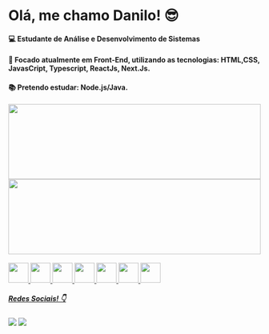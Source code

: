 # Olá, me chamo Danilo! 😎

#### 💻 Estudante de Análise e Desenvolvimento de Sistemas
#### 🔭 Focado atualmente em Front-End, utilizando as tecnologias: HTML,CSS, JavasCript, Typescript, ReactJs, Next.Js.
#### 📚 Pretendo estudar: Node.js/Java.

<div>
  <a href="https://www.github.com/DaniloOliveirasx">
  <img height="150rem" width="100%" src="https://github-readme-stats.vercel.app/api?username=DaniloOliveirasx&show_icons=true&theme=dark&include_all_commits=true&count_private=true"/>
  <img height="150rem" width="100%" src="https://github-readme-stats.vercel.app/api/top-langs/?username=DaniloOliveirasx&layout=compact&langs_count=16&theme=dark"/>
</div>


<div style="display: inline_block"><br>
<img align-items="center" width="40" height="40" src="https://cdn.jsdelivr.net/gh/devicons/devicon/icons/html5/html5-original.svg" />
<img align-items="center" width="40" height="40" src="https://cdn.jsdelivr.net/gh/devicons/devicon/icons/css3/css3-original.svg" />
<img align-items="center" width="40" height="40" src="https://cdn.jsdelivr.net/gh/devicons/devicon/icons/javascript/javascript-original.svg" />
<img align-items="center" width="40" height="40" src="https://cdn.jsdelivr.net/gh/devicons/devicon/icons/typescript/typescript-original.svg" />
<img align-items="center" width="40" height="40" src="https://cdn.jsdelivr.net/gh/devicons/devicon/icons/react/react-original.svg" />
<img align-items="center" width="40" height="40" src="https://cdn.jsdelivr.net/gh/devicons/devicon/icons/nextjs/nextjs-original.svg" />
<img align-items="center" width="40" height="40" src="https://cdn.jsdelivr.net/gh/devicons/devicon/icons/sass/sass-original.svg" />
</div>
 

##### Redes Sociais! 👇
  
<div>
   <a href = "mailto:oliveira.83555@gmail.com"><img src="https://img.shields.io/badge/Gmail-D14836?style=for-the-badge&logo=gmail&logoColor=white" target="_blank"></a>
  <a href="https://www.linkedin.com/in/danilo-oliveira01" target="_blank"><img src="https://img.shields.io/badge/-LinkedIn-%230077B5?style=for-the-badge&logo=linkedin&logoColor=white" target="_blank"></a> 
</div>
  
  
